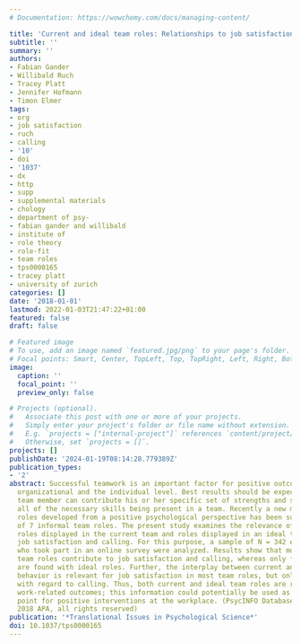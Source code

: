 ```yaml
---
# Documentation: https://wowchemy.com/docs/managing-content/

title: 'Current and ideal team roles: Relationships to job satisfaction and calling.'
subtitle: ''
summary: ''
authors:
- Fabian Gander
- Willibald Ruch
- Tracey Platt
- Jennifer Hofmann
- Timon Elmer
tags:
- org
- job satisfaction
- ruch
- calling
- '10'
- doi
- '1037'
- dx
- http
- supp
- supplemental materials
- chology
- department of psy-
- fabian gander and willibald
- institute of
- role theory
- role-fit
- team roles
- tps0000165
- tracey platt
- university of zurich
categories: []
date: '2018-01-01'
lastmod: 2022-01-03T21:47:22+01:00
featured: false
draft: false

# Featured image
# To use, add an image named `featured.jpg/png` to your page's folder.
# Focal points: Smart, Center, TopLeft, Top, TopRight, Left, Right, BottomLeft, Bottom, BottomRight.
image:
  caption: ''
  focal_point: ''
  preview_only: false

# Projects (optional).
#   Associate this post with one or more of your projects.
#   Simply enter your project's folder or file name without extension.
#   E.g. `projects = ["internal-project"]` references `content/project/deep-learning/index.md`.
#   Otherwise, set `projects = []`.
projects: []
publishDate: '2024-01-19T08:14:28.779389Z'
publication_types:
- '2'
abstract: Successful teamwork is an important factor for positive outcomes at the
  organizational and the individual level. Best results should be expected when every
  team member can contribute his or her specific set of strengths and skills, with
  all of the necessary skills being present in a team. Recently a new model of team
  roles developed from a positive psychological perspective has been suggested comprising
  of 7 informal team roles. The present study examines the relevance of role-fit between
  roles displayed in the current team and roles displayed in an ideal team on a person’s
  job satisfaction and calling. For this purpose, a sample of N = 342 employed participants
  who took part in an online survey were analyzed. Results show that most current
  team roles contribute to job satisfaction and calling, whereas only few relationships
  are found with ideal roles. Further, the interplay between current and ideal role
  behavior is relevant for job satisfaction in most team roles, but only for few roles
  with regard to calling. Thus, both current and ideal team roles are relevant for
  work-related outcomes; this information could potentially be used as a starting
  point for positive interventions at the workplace. (PsycINFO Database Record (c)
  2018 APA, all rights reserved)
publication: '*Translational Issues in Psychological Science*'
doi: 10.1037/tps0000165
---
```

